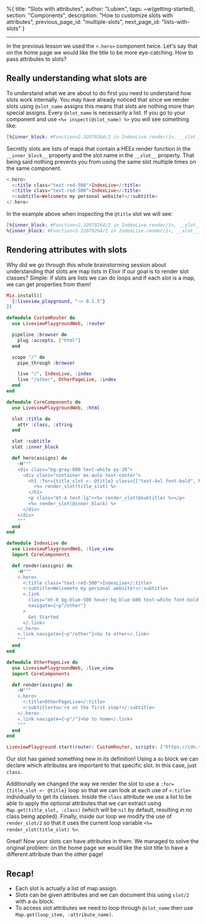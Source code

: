 %{
title: "Slots with attributes",
author: "Lubien",
tags: ~w(getting-started),
section: "Components",
description: "How to customize slots with attributes",
previous_page_id: "multiple-slots",
next_page_id: "lists-with-slots"
}

---

In the previous lesson we used the `<.hero>` component twice. Let's say that on the home page we would like the title to be more eye-catching. How to pass attributes to slots?

## Really understanding what slots are

To understand what we are about to do first you need to understand how slots work internally. You may have already noticed that since we render slots using `@slot_name` assigns this means that slots are nothing more than special assigns. Every `@slot_name` is necessarily a list. If you go to your component and use `<%= inspect(@slot_name) %>` you will see something like:

```elixir
[%{inner_block: #Function<2.32079264/2 in IndexLive.render/1>, __slot__: :nome_do_slot}]
```

Secretly slots are lists of maps that contain a HEEx render function in the `__inner_block__` property and the slot name in the `__slot__` property. That being said nothing prevents you from using the same slot multiple times on the same component.

```elixir
<.hero>
  <:title class="text-red-500">IndexLive</:title>
  <:title class="text-red-500">IndexLive</:title>
  <:subtitle>Welcometo my personal website!</:subtitle>
</.hero>
```

In the example above when inspecting the `@title` slot we will see:

```elixir
[%{inner_block: #Function<2.32079264/2 in IndexLive.render/1>, __slot__: :title},
%{inner_block: #Function<3.32079264/2 in IndexLive.render/1>, __slot__: :title}]
```

## Rendering attributes with slots

Why did we go through this whole brainstorming session about understanding that slots are map lists in Elixir if our goal is to render slot classes? Simple: if slots are lists we can do loops and if each slot is a map, we can get properties from them!

```elixir
Mix.install([
  {:liveview_playground, "~> 0.1.5"}
])

defmodule CustomRouter do
  use LiveviewPlaygroundWeb, :router

  pipeline :browser do
    plug :accepts, ["html"]
  end

  scope "/" do
    pipe_through :browser

    live "/", IndexLive, :index
    live "/other", OtherPageLive, :index
  end
end

defmodule CoreComponents do
  use LiveviewPlaygroundWeb, :html

  slot :title do
    attr :class, :string
  end

  slot :subtitle
  slot :inner_block

  def hero(assigns) do
    ~H"""
    <div class="bg-gray-800 text-white py-20">
      <div class="container mx-auto text-center">
        <h1 :for={title_slot <- @title} class={["text-4xl font-bold", Map.get(title_slot, :class)]}>
          <%= render_slot(title_slot) %>
        </h1>
        <p class="mt-4 text-lg"><%= render_slot(@subtitle) %></p>
        <%= render_slot(@inner_block) %>
      </div>
    </div>
    """
  end
end

defmodule IndexLive do
  use LiveviewPlaygroundWeb, :live_view
  import CoreComponents

  def render(assigns) do
    ~H"""
    <.hero>
      <:title class="text-red-500">IndexLive</:title>
      <:subtitle>Welcometo my personal website!</:subtitle>
      <.link
        class="mt-8 bg-blue-500 hover:bg-blue-600 text-white font-bold py-2 px-4 rounded"
        navigate={~p"/other"}
      >
        Get Started
      </.link>
    </.hero>
    <.link navigate={~p"/other"}>Go to other</.link>
    """
  end
end

defmodule OtherPageLive do
  use LiveviewPlaygroundWeb, :live_view
  import CoreComponents

  def render(assigns) do
    ~H"""
    <.hero>
      <:title>OtherPageLive</:title>
      <:subtitle>You're on the first step!</:subtitle>
    </.hero>
    <.link navigate={~p"/"}>Go to home</.link>
    """
  end
end

LiveviewPlayground.start(router: CustomRouter, scripts: ["https://cdn.tailwindcss.com"])
```

Our slot has gained something new in its definition! Using a `do` block we can declare which attributes are important to that specific slot. In this case, just `class`.

Additionally we changed the way we render the slot to use a `:for={title_slot <- @title}` loop so that we can look at each use of `<:title>` individually to get its classes. Inside the `class` attribute we use a list to be able to apply the optional attributes that we can extract using `Map.get(title_slot, :class)` (which will be `nil` by default, resulting in no class being applied). Finally, inside our loop we modify the use of `render_slot/2` so that it uses the current loop variable `<%= render_slot(title_slot) %>`.

Great! Now your slots can have attributes in them. We managed to solve the original problem: on the home page we would like the slot title to have a different attribute than the other page!

## Recap!

- Each slot is actually a list of map assign.
- Slots can be given attributes and we can document this using `slot/2` with a `do` block.
- To access slot attributes we need to loop through `@slot_name` then use `Map.get(loop_item, :attribute_name)`.
